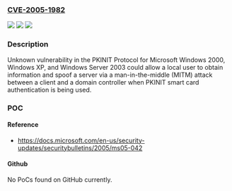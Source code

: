 ### [CVE-2005-1982](https://cve.mitre.org/cgi-bin/cvename.cgi?name=CVE-2005-1982)
![](https://img.shields.io/static/v1?label=Product&message=n%2Fa&color=blue)
![](https://img.shields.io/static/v1?label=Version&message=n%2Fa&color=blue)
![](https://img.shields.io/static/v1?label=Vulnerability&message=n%2Fa&color=brighgreen)

### Description

Unknown vulnerability in the PKINIT Protocol for Microsoft Windows 2000, Windows XP, and Windows Server 2003 could allow a local user to obtain information and spoof a server via a man-in-the-middle (MITM) attack between a client and a domain controller when PKINIT smart card authentication is being used.

### POC

#### Reference
- https://docs.microsoft.com/en-us/security-updates/securitybulletins/2005/ms05-042

#### Github
No PoCs found on GitHub currently.

